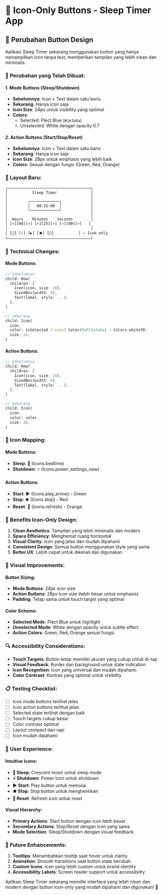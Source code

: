 # 🎯 Icon-Only Buttons - Sleep Timer App

## 📱 Perubahan Button Design

Aplikasi Sleep Timer sekarang menggunakan button yang hanya menampilkan icon tanpa text, memberikan tampilan yang lebih clean dan minimalis.

### 🎨 **Perubahan yang Telah Dibuat:**

#### 1. **Mode Buttons (Sleep/Shutdown)**
- **Sebelumnya**: Icon + Text dalam satu baris
- **Sekarang**: Hanya icon saja
- **Icon Size**: 24px untuk visibility yang optimal
- **Colors**: 
  - Selected: Plect Blue (`#1e3a8a`)
  - Unselected: White dengan opacity 0.7

#### 2. **Action Buttons (Start/Stop/Reset)**
- **Sebelumnya**: Icon + Text dalam satu baris
- **Sekarang**: Hanya icon saja
- **Icon Size**: 28px untuk emphasis yang lebih baik
- **Colors**: Sesuai dengan fungsi (Green, Red, Orange)

### 📏 **Layout Baru:**

```
┌─────────────────────────────────────┐
│           Sleep Timer               │
│                                     │
│         ┌─────────────┐             │
│         │   00:25:00  │             │
│         └─────────────┘             │
│                                     │
│  Hours    Minutes    Seconds        │
│ [←][00][→] [←][25][→] [←][00][→]   │
│                                     │
│ [🌙] [⚡] [▶️] [⏹️] [🔄]           │ ← Icon only
└─────────────────────────────────────┘
```

### 🔧 **Technical Changes:**

#### **Mode Buttons:**
```dart
// Sebelumnya
child: Row(
  children: [
    Icon(icon, size: 20),
    SizedBox(width: 8),
    Text(label, style: ...),
  ],
)

// Sekarang
child: Icon(
  icon,
  color: isSelected ? const Color(0xFF1e3a8a) : Colors.white70,
  size: 24,
)
```

#### **Action Buttons:**
```dart
// Sebelumnya
child: Row(
  children: [
    Icon(icon, size: 24),
    SizedBox(width: 8),
    Text(label, style: ...),
  ],
)

// Sekarang
child: Icon(
  icon,
  color: color,
  size: 28,
)
```

### 🎯 **Icon Mapping:**

#### **Mode Buttons:**
- **Sleep**: 🌙 (Icons.bedtime)
- **Shutdown**: ⚡ (Icons.power_settings_new)

#### **Action Buttons:**
- **Start**: ▶️ (Icons.play_arrow) - Green
- **Stop**: ⏹️ (Icons.stop) - Red
- **Reset**: 🔄 (Icons.refresh) - Orange

### 📱 **Benefits Icon-Only Design:**

1. **Clean Aesthetics**: Tampilan yang lebih minimalis dan modern
2. **Space Efficiency**: Menghemat ruang horizontal
3. **Visual Clarity**: Icon yang jelas dan mudah dipahami
4. **Consistent Design**: Semua button menggunakan style yang sama
5. **Better UX**: Lebih cepat untuk dikenali dan digunakan

### 🎨 **Visual Improvements:**

#### **Button Sizing:**
- **Mode Buttons**: 24px icon size
- **Action Buttons**: 28px icon size (lebih besar untuk emphasis)
- **Padding**: Tetap sama untuk touch target yang optimal

#### **Color Scheme:**
- **Selected Mode**: Plect Blue untuk highlight
- **Unselected Mode**: White dengan opacity untuk subtle effect
- **Action Colors**: Green, Red, Orange sesuai fungsi

### 🔍 **Accessibility Considerations:**

- **Touch Targets**: Button tetap memiliki ukuran yang cukup untuk di-tap
- **Visual Feedback**: Border dan background untuk state indication
- **Icon Recognition**: Icon yang universal dan mudah dipahami
- **Color Contrast**: Kontras yang optimal untuk visibility

### 📋 **Testing Checklist:**

- [ ] Icon mode buttons terlihat jelas
- [ ] Icon action buttons terlihat jelas
- [ ] Selected state terlihat dengan baik
- [ ] Touch targets cukup besar
- [ ] Color contrast optimal
- [ ] Layout compact dan rapi
- [ ] Icon mudah dipahami

### 🎯 **User Experience:**

#### **Intuitive Icons:**
- **🌙 Sleep**: Crescent moon untuk sleep mode
- **⚡ Shutdown**: Power icon untuk shutdown
- **▶️ Start**: Play button untuk memulai
- **⏹️ Stop**: Stop button untuk menghentikan
- **🔄 Reset**: Refresh icon untuk reset

#### **Visual Hierarchy:**
- **Primary Actions**: Start button dengan icon lebih besar
- **Secondary Actions**: Stop/Reset dengan icon yang sama
- **Mode Selection**: Sleep/Shutdown dengan visual feedback

### 🚀 **Future Enhancements:**

1. **Tooltips**: Menambahkan tooltip saat hover untuk clarity
2. **Animation**: Smooth transitions saat button state berubah
3. **Custom Icons**: Icon yang lebih custom untuk brand identity
4. **Accessibility Labels**: Screen reader support untuk accessibility

Aplikasi Sleep Timer sekarang memiliki interface yang lebih clean dan modern dengan button icon-only yang mudah dipahami dan digunakan! 🎉
